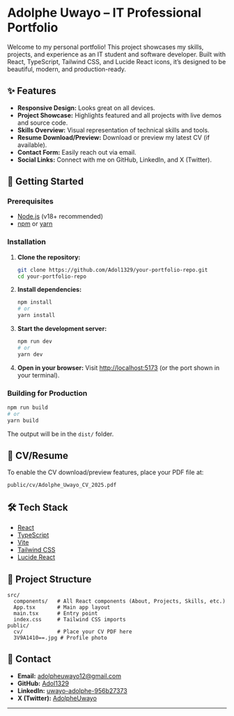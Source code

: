 # Adolphe Uwayo – IT Professional Portfolio
Welcome to my personal portfolio! This project showcases my skills, projects, and experience as an IT student and software developer. Built with React, TypeScript, Tailwind CSS, and Lucide React icons, it’s designed to be beautiful, modern, and production-ready.
## ✨ Features
- **Responsive Design:** Looks great on all devices.
- **Project Showcase:** Highlights featured and all projects with live demos and source code.
- **Skills Overview:** Visual representation of technical skills and tools.
- **Resume Download/Preview:** Download or preview my latest CV (if available).
- **Contact Form:** Easily reach out via email.
- **Social Links:** Connect with me on GitHub, LinkedIn, and X (Twitter).
## 🚀 Getting Started
### Prerequisites
- [Node.js](https://nodejs.org/) (v18+ recommended)
- [npm](https://www.npmjs.com/) or [yarn](https://yarnpkg.com/)
### Installation
1. **Clone the repository:**
   ```sh
   git clone https://github.com/Adol1329/your-portfolio-repo.git
   cd your-portfolio-repo
   ```
2. **Install dependencies:**
   ```sh
   npm install
   # or
   yarn install
   ```
3. **Start the development server:**
   ```sh
   npm run dev
   # or
   yarn dev
   ```
4. **Open in your browser:**
   Visit [http://localhost:5173](http://localhost:5173) (or the port shown in your terminal).
### Building for Production
```sh
npm run build
# or
yarn build
```
The output will be in the `dist/` folder.
## 📄 CV/Resume
To enable the CV download/preview features, place your PDF file at:
```
public/cv/Adolphe_Uwayo_CV_2025.pdf
```
## 🛠️ Tech Stack
- [React](https://react.dev/)
- [TypeScript](https://www.typescriptlang.org/)
- [Vite](https://vitejs.dev/)
- [Tailwind CSS](https://tailwindcss.com/)
- [Lucide React](https://lucide.dev/)
## 📁 Project Structure
```
src/
  components/   # All React components (About, Projects, Skills, etc.)
  App.tsx       # Main app layout
  main.tsx      # Entry point
  index.css     # Tailwind CSS imports
public/
  cv/           # Place your CV PDF here
  3V9A1410==.jpg # Profile photo
```
## 🤝 Contact
- **Email:** [adolpheuwayo12@gmail.com](mailto:adolpheuwayo12@gmail.com)
- **GitHub:** [Adol1329](https://github.com/Adol1329)
- **LinkedIn:** [uwayo-adolphe-956b27373](https://www.linkedin.com/in/uwayo-adolphe-956b27373)
- **X (Twitter):** [AdolpheUwayo](https://x.com/AdolpheUwayo)
---

